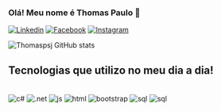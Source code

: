 ### Olá! Meu nome é Thomas Paulo 👋

[![Linkedin](https://img.shields.io/badge/LinkedIn-0077B5?style=for-the-badge&logo=linkedin&logoColor=white)](https://www.linkedin.com/in/thomas-paulo-sousa-junior/)
[![Facebook](https://img.shields.io/badge/Facebook-1877F2?style=for-the-badge&logo=facebook&logoColor=white)](https://www.facebook.com/thomas.p.desousa)
[![Instagram](https://img.shields.io/badge/Instagram-E4405F?style=for-the-badge&logo=instagram&logoColor=white)](https://www.instagram.com/thomaspaulodesousa/)

![Thomaspsj GitHub stats](https://github-readme-stats.vercel.app/api?username=thomaspsj&show_icons=true&theme=radical)

## Tecnologias que utilizo no meu dia a dia!
<div style= "display: inline_block"><br/>
<img align="center" alt = "c#" src = "https://img.shields.io/badge/C%23-239120?style=for-the-badge&logo=c-sharp&logoColor=white"/>
<img align="center" alt = ".net" src = "https://img.shields.io/badge/.NET-5C2D91?style=for-the-badge&logo=.net&logoColor=white"/>
<img align="center" alt = "js" src = "https://img.shields.io/badge/JavaScript-F7DF1E?style=for-the-badge&logo=javascript&logoColor=black"/>
<img align="center" alt = "html" src = "https://img.shields.io/badge/HTML5-E34F26?style=for-the-badge&logo=html5&logoColor=white"/>
<img align="center" alt = "bootstrap" src = "https://img.shields.io/badge/Bootstrap-563D7C?style=for-the-badge&logo=bootstrap&logoColor=white"/>
<img align="center" alt = "sql" src = "https://img.shields.io/badge/PostgreSQL-316192?style=for-the-badge&logo=postgresql&logoColor=white"/>
<img align="center" alt = "sql" src = "https://img.shields.io/badge/MySQL-00000F?style=for-the-badge&logo=mysql&logoColor=white"/>
</div><br/>


<!--
**thomaspsj/thomaspsj** is a ✨ _special_ ✨ repository because its `README.md` (this file) appears on your GitHub profile.

Here are some ideas to get you started:

- 🔭 I’m currently working on ...
- 🌱 I’m currently learning ...
- 👯 I’m looking to collaborate on ...
- 🤔 I’m looking for help with ...
- 💬 Ask me about ...
- 📫 How to reach me: ...
- 😄 Pronouns: ...
- ⚡ Fun fact: ...
-->
